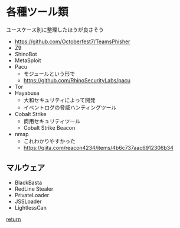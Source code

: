 # 各種ツール類

ユースケース別に整理したほうが良さそう

* https://github.com/Octoberfest7/TeamsPhisher
* Z9
* ShinoBot
* MetaSploit
* Pacu
  * モジュールという形で
  * https://github.com/RhinoSecurityLabs/pacu
* Tor
* Hayabusa
  * 大和セキュリティによって開発
  * イベントログの脅威ハンティングツール
* Cobalt Strike
  * 商用セキュリティツール
  * Cobalt Strike Beacon
* nmap
  * これわかりやすかった
  * https://qiita.com/reacon4234/items/4b6c737aac6912306b34

## マルウェア

* BlackBasta
* RedLine Stealer
* PrivateLoader
* JSSLoader
* LightlessCan

[return](../README.md)
